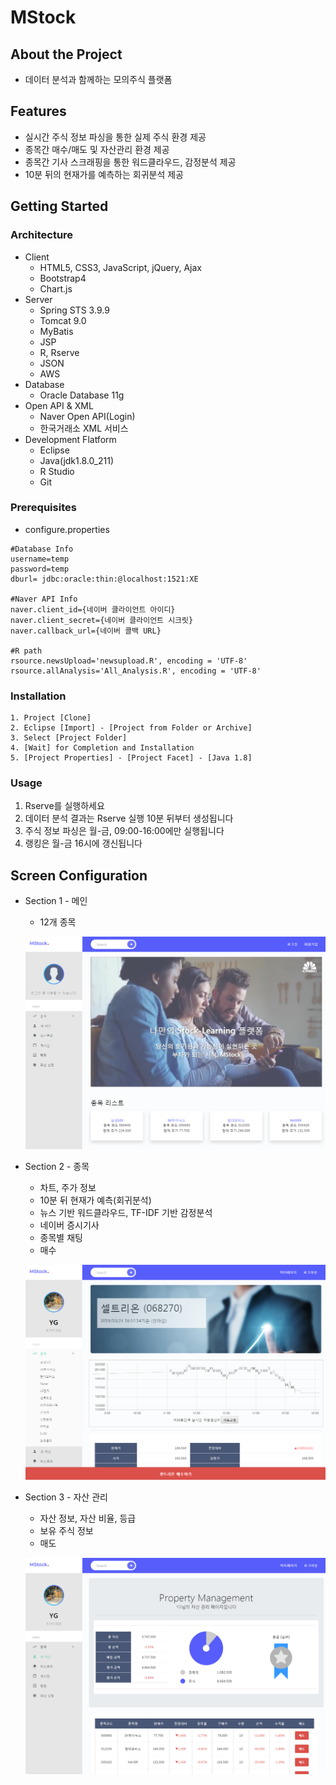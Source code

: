 # MStock

## About the Project

- 데이터 분석과 함께하는 모의주식 플랫폼



## Features

- 실시간 주식 정보 파싱을 통한 실제 주식 환경 제공
- 종목간 매수/매도 및 자산관리 환경 제공
- 종목간 기사 스크래핑을 통한 워드클라우드, 감정분석 제공
- 10분 뒤의 현재가를 예측하는 회귀분석 제공



## Getting Started

### Architecture

- Client
  - HTML5, CSS3, JavaScript, jQuery, Ajax
  - Bootstrap4
  - Chart.js
- Server
  - Spring STS 3.9.9
  - Tomcat 9.0
  - MyBatis
  - JSP
  - R, Rserve
  - JSON
  - AWS
- Database
  - Oracle Database 11g
- Open API & XML
  - Naver Open API(Login)
  - 한국거래소 XML 서비스
- Development Flatform
  - Eclipse
  - Java(jdk1.8.0_211)
  - R Studio
  - Git

### Prerequisites

- configure.properties

```
#Database Info
username=temp
password=temp
dburl= jdbc:oracle:thin:@localhost:1521:XE

#Naver API Info
naver.client_id={네이버 클라이언트 아이디}
naver.client_secret={네이버 클라이언트 시크릿}
naver.callback_url={네이버 콜백 URL}

#R path
rsource.newsUpload='newsupload.R', encoding = 'UTF-8'
rsource.allAnalysis='All_Analysis.R', encoding = 'UTF-8'
```

### Installation

	1. Project [Clone]
 	2. Eclipse [Import] - [Project from Folder or Archive]
 	3. Select [Project Folder]
 	4. [Wait] for Completion and Installation
 	5. [Project Properties] - [Project Facet] - [Java 1.8]

### Usage

1. Rserve를 실행하세요
2. 데이터 분석 결과는 Rserve 실행 10분 뒤부터 생성됩니다
3. 주식 정보 파싱은 월-금, 09:00-16:00에만 실행됩니다
4. 랭킹은 월-금 16시에 갱신됩니다



## Screen Configuration

- Section 1 - 메인

  - 12개 종목

  ![](\img\main.PNG)



- Section 2 - 종목

  - 차트, 주가 정보
  - 10분 뒤 현재가 예측(회귀분석)
  - 뉴스 기반 워드클라우드, TF-IDF 기반 감정분석
  - 네이버 증시기사
  - 종목별 채팅
  - 매수

  ![](\img\stock.PNG)

  

- Section 3 - 자산 관리

  - 자산 정보, 자산 비율, 등급
  - 보유 주식 정보
  - 매도

  ![](/img/property.png)

  